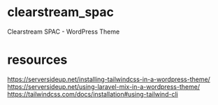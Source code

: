 # clearstream_spac
Clearstream SPAC - WordPress Theme

# resources
https://serversideup.net/installing-tailwindcss-in-a-wordpress-theme/
https://serversideup.net/using-laravel-mix-in-a-wordpress-theme/
https://tailwindcss.com/docs/installation#using-tailwind-cli
